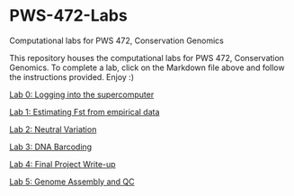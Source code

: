 # PWS-472-Labs
 Computational labs for PWS 472, Conservation Genomics

This repository houses the computational labs for PWS 472, Conservation Genomics. To complete a lab, click on the Markdown file above and follow the instructions provided. Enjoy :)

[Lab 0: Logging into the supercomputer](https://github.com/pbfrandsen/PWS-472-Labs/blob/master/Lab%200-%20Introduction%20to%20the%20Supercomputer.md)

[Lab 1: Estimating Fst from empirical data](https://github.com/pbfrandsen/PWS-472-Labs/blob/master/Lab%201-%20Estimating%20FST%20from%20empirical%20data.md)

[Lab 2: Neutral Variation](https://github.com/pbfrandsen/PWS-472-Labs/blob/master/Lab%202-%20Neutral%20Variation.md)

[Lab 3: DNA Barcoding](https://github.com/pbfrandsen/PWS-472-Labs/blob/master/Lab%203-%20DNA%20Barcodes.md)

[Lab 4: Final Project Write-up](https://github.com/pbfrandsen/PWS-472-Labs/blob/master/Lab%204-%20Final%20Project%20Proposal.md)

[Lab 5: Genome Assembly and QC](https://github.com/pbfrandsen/PWS-472-Labs/blob/master/Lab%205-%20Genome%20Assembly%20and%20QC.md)